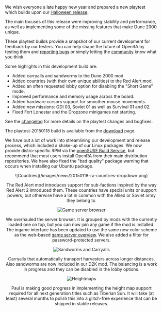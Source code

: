 We wish everyone a late happy new year and prepared a new playtest which builds upon our [Halloween release](/news/release-20141029/).

The main focuses of this release were improving stability and performance, as well as implementing some of the missing features that make Dune 2000 unique.

These playtest builds provide a snapshot of our current development for feedback by our testers. You can help shape the future of OpenRA by testing them and [reporting bugs](http://bugs.openra.net) or simply letting the [community](/community/) know what you think.


Some highlights in this development build are:

   - Added carryalls and sandworms to the Dune 2000 mod
   - Added countries (with their own unique abilities) to the Red Alert mod.
   - Added an often requested lobby option for disabling the "Short Game" mode.
   - Improved performance and memory usage across the board.
   - Added hardware cursors support for smoother mouse movements.
   - Added new missions: GDI 03, Soviet 01 as well as Survival 01 and 02.
   - Fixed Fort Lonestar and the Dropzone minigames not starting.

See the [changelog](http://changelog.openra.net) for more details on the playtest changes and bugfixes.

The playtest-20150118 build is available from the [download](/download/) page.

We have put a lot of work into streamlining our development and release process, which included a shake-up of our Linux packages.  We now provide distro-specific RPM via the [openSUSE Build Service](https://software.opensuse.org/download.html?project=games:openra&package=openra), but recommend that most users install OpenRA from their main distribution repositories.  We have also fixed the "bad quality" package warning that occurs when installing our Ubuntu package.

<div style="text-align:center" markdown="1">
![Countries](/images/news/20150118-ra-countries-dropdown.png)
 
The Red Alert mod introduces support for sub-factions inspired by the way Red Alert 2 introduced them. These countries have special units or support powers, but otherwise have a lot in common with the Allied or Soviet army they belong to.

![Game server browser](/images/news/20150118-cnc-colored-game-servers-heading.png)

We overhauled the server browser. It is grouped by mods with the currently loaded one on top, but you can now join any game if the mod is installed. The ingame interface has been updated to use the same new color scheme as the web-based [game server overview](/games/). We also added a filter for password-protected servers.

![Sandworms and Carryalls](/images/news/20150118-d2k-sandworm-carryall.png)

Carryalls that automatically transport harvesters across longer distances. Also sandworms are now included in our D2K mod. The balancing is a work in progress and they can be disabled in the lobby options.

![Heightmaps](/images/news/20150118-ts-heightmaps.png)

Paul is making good progress in implementing the height map support required for all next generation titles such as Tiberian Sun. It will take (at least) several months to polish this into a glitch-free experience that can be shipped in stable releases.
</div>